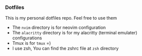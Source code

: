 ### Dotfiles
This is my personal dotfiles repo. Feel free to use them
* The `nvim` directory is for neovim configuration
* The `alacritty` directory is for my alacritty (terminal emulater) configurations
* Tmux is for `tmux` =)
* I use zsh, You can find the zshrc file at `zsh` directory
